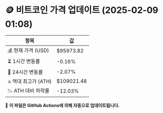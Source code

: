 # 🪙 비트코인 가격 업데이트 (2025-02-09 01:08)

| 항목                | 값 |
|--------------------|----------------|
| 💰 현재 가격 (USD) | $95973.82 |
| ⏳ 1시간 변동률    | -0.16% |
| 📆 24시간 변동률   | -2.07% |
| 🔝 역대 최고가 (ATH) | $109021.48 |
| 📉 ATH 대비 하락률 | -12.03% |

🔄 **이 파일은 GitHub Actions에 의해 자동으로 업데이트됩니다.**
